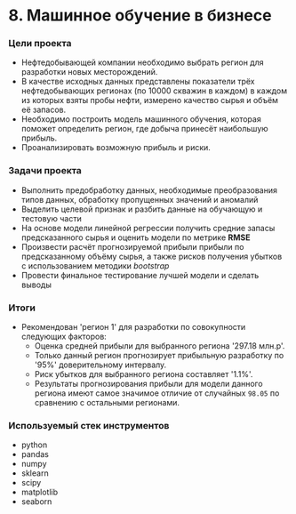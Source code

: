 # 8. Машинное обучение в бизнесе

### Цели проекта

- Нефтедобывающей компании необходимо выбрать регион для разработки новых месторождений.  
- В качестве исходных данных представлены  показатели трёх нефтедобывающих регионах (по 10000 скважин в каждом) в каждом из которых взяты пробы нефти, измерено качество сырья и объём её запасов.  
- Необходимо построить модель машинного обучения, которая поможет определить регион, где добыча принесёт наибольшую прибыль.  
- Проанализировать возможную прибыль и риски.

### Задачи проекта

- Выполнить предобработку данных, необходимые преобразования типов данных, обработку пропущенных значений и аномалий  
- Выделить целевой признак и разбить данные на обучающую и тестовую части
- На основе модели линейной регрессии получить средние запасы предсказанного сырья и оценить модели по метрике **RMSE**  
- Произвести расчёт прогнозируемой прибыли прибыли по предсказанному объёму сырья, а также рисков получения убытков с использованием методики *bootstrap*  
- Провести финальное тестирование лучшей модели и сделать выводы    

### Итоги

- Рекомендован 'регион 1' для разработки по совокупности следующих факторов:
	- Оценка средней прибыли для выбранного региона '297.18 млн.р'.
	- Только данный регион прогнозирует прибыльную разработку по '95%' доверительному интервалу.
	- Риск убытков для выбранного региона составляет '1.1%'.
	- Результаты прогнозирования прибыли для модели данного региона имеют самое значимое отличие от случайных `98.05` по сравнению с остальными регионами.

### Используемый стек инструментов

- python
- pandas
- numpy
- sklearn
- scipy
- matplotlib
- seaborn
